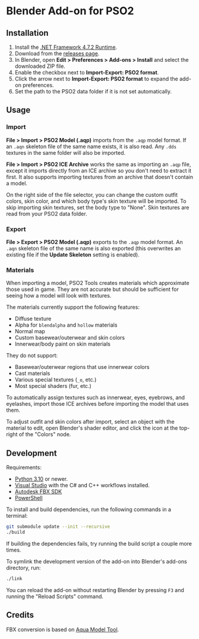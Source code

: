 # Blender Add-on for PSO2

## Installation

1. Install the [.NET Framework 4.7.2 Runtime](https://dotnet.microsoft.com/en-us/download/dotnet-framework/net472).
1. Download from the [releases page](https://github.com/dummycount/blender_pso2_tools/releases).
1. In Blender, open **Edit > Preferences > Add-ons > Install** and select the downloaded ZIP file.
1. Enable the checkbox next to **Import-Export: PSO2 format**.
1. Click the arrow next to **Import-Export: PSO2 format** to expand the add-on preferences.
1. Set the path to the PSO2 data folder if it is not set automatically.

## Usage

### Import

**File > Import > PSO2 Model (.aqp)** imports from the `.aqp` model format. If an `.aqn` skeleton file of the same name exists, it is also read. Any `.dds` textures in the same folder will also be imported.

**File > Import > PSO2 ICE Archive** works the same as importing an `.aqp` file, except it imports directly from an ICE archive so you don't need to extract it first. It also supports importing textures from an archive that doesn't contain a model.

On the right side of the file selector, you can change the custom outfit colors, skin color, and which body type's skin texture will be imported. To skip importing skin textures, set the body type to "None". Skin textures are read from your PSO2 data folder.

### Export

**File > Export > PSO2 Model (.aqp)** exports to the `.aqp` model format. An `.aqn` skeleton file of the same name is also exported (this overwrites an existing file if the **Update Skeleton** setting is enabled).

### Materials

When importing a model, PSO2 Tools creates materials which approximate those used in game. They are not accurate but should be sufficient for seeing how a model will look with textures.

The materials currently support the following features:

- Diffuse texture
- Alpha for `blendalpha` and `hollow` materials
- Normal map
- Custom basewear/outerwear and skin colors
- Innerwear/body paint on skin materials

They do not support:

- Basewear/outerwear regions that use innerwear colors
- Cast materials
- Various special textures (`_o`, etc.)
- Most special shaders (fur, etc.)

To automatically assign textures such as innerwear, eyes, eyebrows, and eyelashes, import those ICE archives before importing the model that uses them.

To adjust outfit and skin colors after import, select an object with the material to edit, open Blender's shader editor, and click the icon at the top-right of the "Colors" node.

## Development

Requirements:

- [Python 3.10](https://www.python.org/downloads/) or newer.
- [Visual Studio](https://visualstudio.microsoft.com/vs/community/) with the C# and C++ workflows installed.
- [Autodesk FBX SDK](https://www.autodesk.com/developer-network/platform-technologies/fbx-sdk-2020-3)
- [PowerShell](https://github.com/PowerShell/PowerShell/releases)

To install and build dependencies, run the following commands in a terminal:
```sh
git submodule update --init --recursive
./build
```

If building the dependencies fails, try running the build script a couple more times.

To symlink the development version of the add-on into Blender's add-ons directory, run:
```sh
./link
```

You can reload the add-on without restarting Blender by pressing `F3` and running the "Reload Scripts" command.

## Credits

FBX conversion is based on [Aqua Model Tool](https://github.com/Shadowth117/PSO2-Aqua-Library).